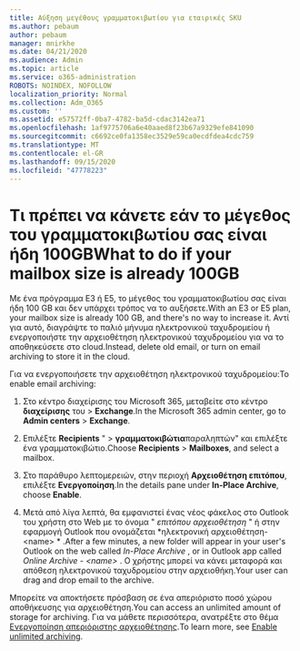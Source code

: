 ```yaml
---
title: Αύξηση μεγέθους γραμματοκιβωτίου για εταιρικές SKU
ms.author: pebaum
author: pebaum
manager: mnirkhe
ms.date: 04/21/2020
ms.audience: Admin
ms.topic: article
ms.service: o365-administration
ROBOTS: NOINDEX, NOFOLLOW
localization_priority: Normal
ms.collection: Adm_O365
ms.custom: ''
ms.assetid: e57572ff-0ba7-4782-ba5d-cdac3142ea71
ms.openlocfilehash: 1af9775706a6e40aaed8f23b67a9329efe841090
ms.sourcegitcommit: c6692ce0fa1358ec3529e59ca0ecdfdea4cdc759
ms.translationtype: MT
ms.contentlocale: el-GR
ms.lasthandoff: 09/15/2020
ms.locfileid: "47778223"
---
```

# <a name="what-to-do-if-your-mailbox-size-is-already-100gb"></a><span data-ttu-id="d912e-102">Τι πρέπει να κάνετε εάν το μέγεθος του γραμματοκιβωτίου σας είναι ήδη 100GB</span><span class="sxs-lookup"><span data-stu-id="d912e-102">What to do if your mailbox size is already 100GB</span></span>

<span data-ttu-id="d912e-103">Με ένα πρόγραμμα E3 ή E5, το μέγεθος του γραμματοκιβωτίου σας είναι ήδη 100 GB και δεν υπάρχει τρόπος να το αυξήσετε.</span><span class="sxs-lookup"><span data-stu-id="d912e-103">With an E3 or E5 plan, your mailbox size is already 100 GB, and there's no way to increase it.</span></span> <span data-ttu-id="d912e-104">Αντί για αυτό, διαγράψτε το παλιό μήνυμα ηλεκτρονικού ταχυδρομείου ή ενεργοποιήστε την αρχειοθέτηση ηλεκτρονικού ταχυδρομείου για να το αποθηκεύσετε στο cloud.</span><span class="sxs-lookup"><span data-stu-id="d912e-104">Instead, delete old email, or turn on email archiving to store it in the cloud.</span></span> 
  
<span data-ttu-id="d912e-105">Για να ενεργοποιήσετε την αρχειοθέτηση ηλεκτρονικού ταχυδρομείου:</span><span class="sxs-lookup"><span data-stu-id="d912e-105">To enable email archiving:</span></span>
  
1. <span data-ttu-id="d912e-106">Στο κέντρο διαχείρισης του Microsoft 365, μεταβείτε στο κέντρο **διαχείρισης** του \> **Exchange**.</span><span class="sxs-lookup"><span data-stu-id="d912e-106">In the Microsoft 365 admin center, go to **Admin centers** \> **Exchange**.</span></span> 
    
2. <span data-ttu-id="d912e-107">Επιλέξτε **Recipients** " \> **γραμματοκιβώτια**παραληπτών" και επιλέξτε ένα γραμματοκιβώτιο.</span><span class="sxs-lookup"><span data-stu-id="d912e-107">Choose **Recipients** \> **Mailboxes**, and select a mailbox.</span></span> 
    
3. <span data-ttu-id="d912e-108">Στο παράθυρο λεπτομερειών, στην περιοχή **Αρχειοθέτηση επιτόπου**, επιλέξτε **Ενεργοποίηση**.</span><span class="sxs-lookup"><span data-stu-id="d912e-108">In the details pane under **In-Place Archive**, choose **Enable**.</span></span> 
    
4. <span data-ttu-id="d912e-109">Μετά από λίγα λεπτά, θα εμφανιστεί ένας νέος φάκελος στο Outlook του χρήστη στο Web με το όνομα " *επιτόπου αρχειοθέτηση* " ή στην εφαρμογή Outlook που ονομάζεται \*ηλεκτρονική αρχειοθέτηση- \<name\> \* .</span><span class="sxs-lookup"><span data-stu-id="d912e-109">After a few minutes, a new folder will appear in your user's Outlook on the web called  *In-Place Archive*  , or in Outlook app called  *Online Archive - \<name\>*  .</span></span> <span data-ttu-id="d912e-110">Ο χρήστης μπορεί να κάνει μεταφορά και απόθεση ηλεκτρονικού ταχυδρομείου στην αρχειοθήκη.</span><span class="sxs-lookup"><span data-stu-id="d912e-110">Your user can drag and drop email to the archive.</span></span> 
    
<span data-ttu-id="d912e-111">Μπορείτε να αποκτήσετε πρόσβαση σε ένα απεριόριστο ποσό χώρου αποθήκευσης για αρχειοθέτηση.</span><span class="sxs-lookup"><span data-stu-id="d912e-111">You can access an unlimited amount of storage for archiving.</span></span> <span data-ttu-id="d912e-112">Για να μάθετε περισσότερα, ανατρέξτε στο θέμα [Ενεργοποίηση απεριόριστης αρχειοθέτησης](https://docs.microsoft.com/microsoft-365/compliance/enable-unlimited-archiving).</span><span class="sxs-lookup"><span data-stu-id="d912e-112">To learn more, see [Enable unlimited archiving](https://docs.microsoft.com/microsoft-365/compliance/enable-unlimited-archiving).</span></span>
  

